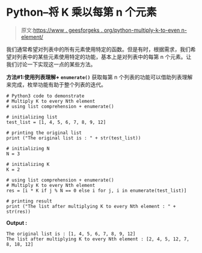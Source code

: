 # Python–将 K 乘以每第 n 个元素

> 原文:[https://www . geesforgeks . org/python-multiply-k-to-even n-element/](https://www.geeksforgeeks.org/python-multiply-k-to-every-nth-element/)

我们通常希望对列表中的所有元素使用特定的函数。但是有时，根据需求，我们希望对列表中的某些元素使用特定的功能，基本上是对列表中的每第 n 个元素。让我们讨论一下实现这一点的某些方法。

**方法#1:使用列表理解+ `enumerate()`**
获取每第 n 个列表的功能可以借助列表理解来完成，枚举功能有助于整个列表的迭代。

```
# Python3 code to demonstrate
# Multiply K to every Nth element
# using list comprehension + enumerate()

# initializing list 
test_list = [1, 4, 5, 6, 7, 8, 9, 12]

# printing the original list
print ("The original list is : " + str(test_list))

# initializing N
N = 3

# initializing K 
K = 2

# using list comprehension + enumerate()
# Multiply K to every Nth element
res = [i * K if j % N == 0 else i for j, i in enumerate(test_list)]

# printing result
print ("The list after multiplying K to every Nth element : " + str(res))
```

**Output :**

```
The original list is : [1, 4, 5, 6, 7, 8, 9, 12]
The list after multiplying K to every Nth element : [2, 4, 5, 12, 7, 8, 18, 12]

```